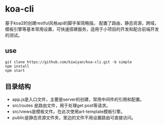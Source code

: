 # koa-cli
基于koa2的创建restful风格api的脚手架简略版。
配置了路由，静态资源，跨域，模板引擎等基本常用设置，可快速搭建服务，适用于小项目的开发和配合前端开发的测试。

## use
```
git clone https://github.com/kiwiyan/koa-cli.git -b simple
npm install
npm start
```
## 目录结构
- app.js是入口文件，主要是server的创建，常用中间件的引用和配置。
- src/routes 是路由文件，用于处理get post等请求。
- src/views是模板文件。在此次使用art-template模板引擎。
- public是静态资源文件夹，里边的文件不用设置路由可直接访问。